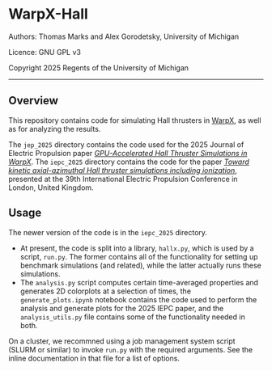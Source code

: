 # WarpX-Hall

Authors: Thomas Marks and Alex Gorodetsky, University of Michigan

Licence: GNU GPL v3 

Copyright 2025 Regents of the University of Michigan
 
---

## Overview

This repository contains code for simulating Hall thrusters in [WarpX](https://github.com/BLAST-WarpX/warpx), as well as for analyzing the results.

The `jep_2025` directory contains the code used for the 2025 Journal of Electric Propulsion paper [_GPU-Accelerated Hall Thruster Simulations in WarpX_](https://link.springer.com/article/10.1007/s44205-025-00133-1).
The `iepc_2025` directory contains the code for the paper [_Toward kinetic axial-azimuthal Hall thruster simulations including ionization_](https://thomasmarks.space/p/iepc2025), presented at the 39th International Electric Propulsion Conference in London, United Kingdom.


## Usage

The newer version of the code is in the `iepc_2025` directory.
- At present, the code is split into a library, `hallx.py`, which is used by a script, `run.py`. The former contains all of the functionality for setting up benchmark simulations (and related), while the latter actually runs these simulations.
- The `analysis.py` script computes certain time-averaged properties and generates 2D colorplots at a selection of times, the `generate_plots.ipynb` notebook contains the code used to perform the analysis and generate plots for the 2025 IEPC paper, and the `analysis_utils.py` file contains some of the functionality needed in both.

On a cluster, we recommned using a job management system script (SLURM or similar) to invoke `run.py` with the required arguments.
See the inline documentation in that file for a list of options.
